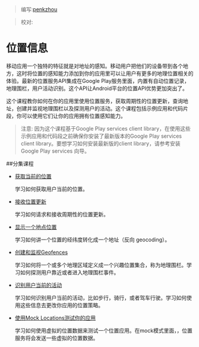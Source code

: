 > 编写:[penkzhou](https://github.com/penkzhou)

> 校对:

# 位置信息
移动应用一个独特的特征就是对地址的感知。移动用户把他们的设备带到各个地方，这时将位置的感知能力添加到你的应用里可以让用户有更多的地理位置相关的体验。最新的位置服务API集成在Google Play服务里面，内置有自动位置记录，地理围栏，用户活动识别。这个API让Android平台的位置API优势更加突出了。

这个课程教你如何在你的应用里使用位置服务，获取周期性的位置更新，查询地址，创建并监视地理围栏以及探测用户的活动。这个课程包括示例应用和代码片段，你可以使用它们让你的应用拥有位置感知能力。

>注意: 因为这个课程基于Google Play services client library，在使用这些示例应用和代码段之前确保你安装了最新版本的Google Play services client library。要想学习如何安装最新版的client library，请参考安装Google Play services 向导。

##分集课程
* [获取当前的位置](retrieve-current.html)

    学习如何获取用户当前的位置。
* [接收位置更新](receive-location-updates.html)

    学习如何请求和接收周期性的位置更新。
* [显示一个地点位置](display-address.html)

    学习如何讲一个位置的经纬度转化成一个地址（反向 geocoding）。
* [创建和监视Geofences](geofencing.html)

    学习如何将一个或多个地理区域定义成一个兴趣位置集合，称为地理围栏。学习如何探测用户靠近或者进入地理围栏事件。
* [识别用户当前的活动](activity-recognition.html)

    学习如何识别用户当前的活动，比如步行，骑行，或者驾车行驶。学习如何使用这些信息去更改你应用的位置策略。
* [使用Mock Locations测试你的应用](location-testing.html)

    学习如何使用虚拟的位置数据来测试一个位置应用。在mock模式里面，，位置服务将会发送一些虚拟的位置数据。

